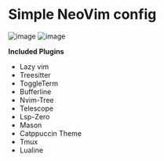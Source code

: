 # Simple NeoVim config

![image](https://github.com/abuxTM/nvim/assets/104513379/c7ae5032-9b6c-4161-a449-324263d521c2)
![image](https://github.com/abuxTM/nvim/assets/104513379/997b8a6d-0c56-400d-8a18-55b5c8cb36b9)

**Included Plugins**
- Lazy vim
- Treesitter
- ToggleTerm
- Bufferline
- Nvim-Tree
- Telescope
- Lsp-Zero
- Mason
- Catppuccin Theme
- Tmux
- Lualine
